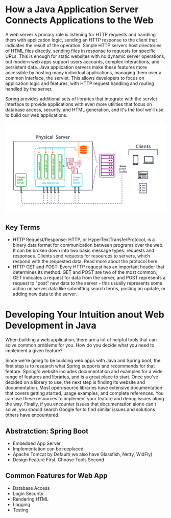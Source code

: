 # How a Java Application Server Connects Applications to the Web

A web server's primary role is listening for HTTP requests and handling them with application logic, sending an HTTP response to the client that indicates the 
result of the operation. Simple HTTP servers host directories of HTML files directly, sending files in response to requests for specific URLs. This is enough 
for static websites with no dynamic server operations, but modern web apps support users accounts, complex interactions, and persistent data. 
Java application servers make these features more accessible by hosting many individual applications, managing them over a common interface, the servlet. 
This allows developers to focus on application logic and features, with HTTP request handling and routing handled by the server.

Spring provides additional sets of libraries that integrate with the servlet interface to provide applications with even more utilities that focus on database access, 
security, and HTML generation, and it's the tool we'll use to build our web applications.

![Java App Server](https://github.com/iamAkolab/udacity_javadev_nanodegree/blob/main/part2_spring_boot_basic/lesson2/l1-06-big-picture.jpg)

## Key Terms
* HTTP Request/Response: HTTP, or HyperTextTransferProtocol, is a binary data format for communication between programs over the web. It can be broken down into two basic message types: requests and responses. Clients send requests for resources to servers, which respond with the requested data. Read more about the protocol here.
* HTTP GET and POST: Every HTTP request has an important header that determines its method. GET and POST are two of the most common; GET indicates a request for data from  the server, and POST represents a request to "post" new data to the server - this usually represents some action on server data like submitting search terms, posting an  update, or adding new data to the server.


# Developing Your Intuition anout Web Development in Java
When building a web application, there are a lot of helpful tools that can solve common problems for you. How do you decide what you need to implement a given feature?

Since we're going to be building web apps with Java and Spring boot, the first step is to research what Spring supports and recommends for that feature. Spring's website includes documentation and examples for a wide range of features and libraries, and is a great place to start. Once you've decided on a library to use, the next step is finding its website and documentation. Most open-source libraries have extensive documentation that covers getting started, usage examples, and complete references. You can use these resources to implement your feature and debug issues along the way. Finally, if you encounter issues that documentation alone can't solve, you should search Google for to find similar issues and solutions others have encountered.


## Abstratction: Spring Boot
* Embedded App Server
* Implementation can  be reeplaced
* Apache Tomcat by Default( we also have Glassfish, Netty, WldFly)
* Design Feature First, Choose Tools Second

## Common Features for Web App
* Database Access
* Login Security
* Rendering HTML
* Logging
* Testing
